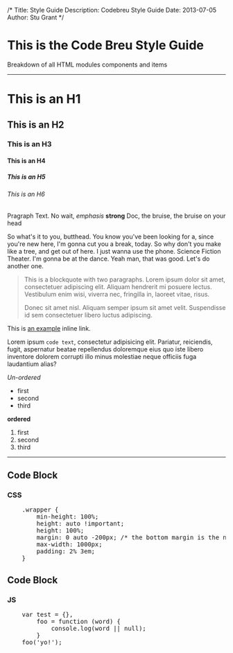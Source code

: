 /*
Title: Style Guide
Description: Codebreu Style Guide
Date: 2013-07-05
Author: Stu Grant
*/


# This is the Code Breu Style Guide
Breakdown of all HTML modules components and items

* * *

# This is an H1

## This is an H2

### This is an H3

#### This is an H4

##### This is an H5

###### This is an H6

Pragraph Text. No wait, *emphasis* **strong** Doc, the bruise, the bruise on your head

So what's it to you, butthead. You know you've been looking for a, since you're new here, I'm gonna cut you a break, today. So why don't you make like a tree, and get out of here. I just wanna use the phone. Science Fiction Theater. I'm gonna be at the dance. Yeah man, that was good. Let's do another one.


> This is a blockquote with two paragraphs. Lorem ipsum dolor sit amet,
> consectetuer adipiscing elit. Aliquam hendrerit mi posuere lectus.
> Vestibulum enim wisi, viverra nec, fringilla in, laoreet vitae, risus.
>
> Donec sit amet nisl. Aliquam semper ipsum sit amet velit. Suspendisse
> id sem consectetuer libero luctus adipiscing.

This is [an example](http://example.com/ "Title") inline link.

Lorem ipsum `code text`, consectetur adipisicing elit. Pariatur, reiciendis, fugit, aspernatur beatae repellendus doloremque eius quo iste libero inventore dolorem corrupti illo minus molestiae neque officiis fuga laudantium alias?

*Un-ordered*

+ first
+ second
+ third

**ordered**

1. first
2. second
4. third

* * *

## Code Block
### CSS
<pre data-type="css">
	.wrapper {
	    min-height: 100%;
	    height: auto !important;
	    height: 100%;
	    margin: 0 auto -200px; /* the bottom margin is the negative value of the footer's height */
	    max-width: 1000px;
	    padding: 2% 3em;
	}
</pre>

## Code Block
### JS
<pre data-type="js">
	var test = {},
		foo = function (word) {
			console.log(word || null);
		}
	foo('yo!');
</pre>




